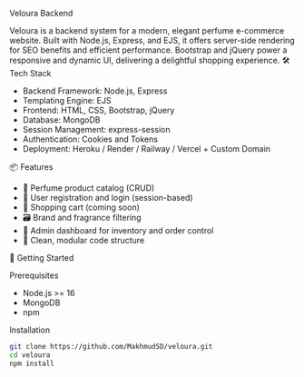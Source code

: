 Veloura Backend

Veloura is a backend system for a modern, elegant perfume e-commerce website. Built with Node.js, Express, and EJS, it offers server-side rendering for SEO benefits and efficient performance. Bootstrap and jQuery power a responsive and dynamic UI, delivering a delightful shopping experience.
🛠️ Tech Stack

- Backend Framework: Node.js, Express
- Templating Engine: EJS
- Frontend: HTML, CSS, Bootstrap, jQuery
- Database: MongoDB
- Session Management: express-session
- Authentication: Cookies and Tokens
- Deployment: Heroku / Render / Railway / Vercel + Custom Domain

📦 Features

- 🌸 Perfume product catalog (CRUD)
- 👤 User registration and login (session-based)
- 🛒 Shopping cart (coming soon)
- 🗃️ Brand and fragrance filtering
- 🧾 Admin dashboard for inventory and order control
- 🧼 Clean, modular code structure

🚀 Getting Started

Prerequisites

- Node.js >= 16
- MongoDB
- npm

Installation

```bash
git clone https://github.com/MakhmudSD/veloura.git
cd veloura
npm install
